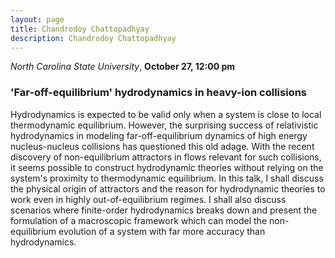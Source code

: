 ```yaml
---
layout: page
title: Chandrodoy Chattopadhyay
description: Chandrodoy Chattopadhyay
---
```


*North Carolina State University*, **October 27, 12:00 pm**

### 'Far-off-equilibrium' hydrodynamics in heavy-ion collisions

Hydrodynamics is expected to be valid only when a system is close to local thermodynamic equilibrium. However, the surprising success of relativistic hydrodynamics in modeling far-off-equilibrium dynamics of high energy nucleus-nucleus collisions has questioned this old adage. With the recent discovery of non-equilibrium attractors in flows relevant for such collisions, it seems possible to construct hydrodynamic theories without relying on the system's proximity to thermodynamic equilibrium. In this talk, I shall discuss the physical origin of attractors and the reason for hydrodynamic theories to work even in highly out-of-equilibrium regimes. I shall also discuss scenarios where finite-order hydrodynamics breaks down and present the formulation of a macroscopic framework which can model the non-equilibrium evolution of a system with far more accuracy than hydrodynamics.
